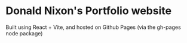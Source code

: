 # Donald Nixon's Portfolio website

Built using React + Vite, and hosted on Github Pages (via the gh-pages node package)